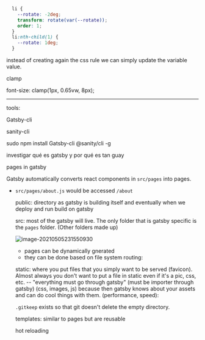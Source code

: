 

```css
  li {
    --rotate: -2deg;
    transform: rotate(var(--rotate));
    order: 1;
  }
  li:nth-child(1) {
    --rotate: 1deg;
  }
```

instead of creating again the css rule we can simply update the variable value. 

clamp

  font-size: clamp(1px, 0.65vw, 8px);



----

tools:

Gatsby-cli

sanity-cli

sudo npm install Gatsby-cli @sanity/cli -g





investigar qué es gatsby y por qué es tan guay



pages in gatsby

Gatsby automatically converts react components in `src/pages` into pages.

- `src/pages/about.js` would be accessed `/about`

  public: directory as gatsby is building itself and eventually when we deploy and run build on gatsby

  src: most of the gatsby will live. The only folder that is gatsby specific is the `pages` folder. (Other folders made up)

  ![image-20210505231550930](file:///Users/elenamartinezmarin/Library/Application%20Support/typora-user-images/image-20210505231550930.png?lastModify=1620427678)

  - pages can be dynamically gnerated 
  - they can be done based on file system routing: 

  static: where you put files that you simply want to be served (favicon). Almost always you don't want to put a file in static even if it's a pic, css, etc.  -- "everything must go through gatsby" (must be importer through gatsby) (css, images, js) because then gatsby knows about your assets and can do cool things with them. (performance, speed):

  

  `.gitkeep` exists so that git doesn't delete the empty directory.

  

  templates: similar to pages but are reusable 

  

  hot reloading

  

  